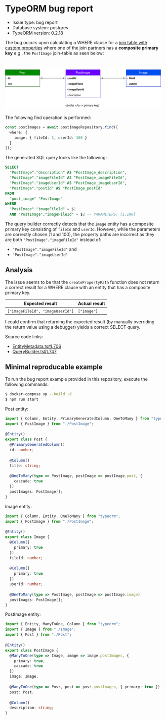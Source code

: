 # TypeORM bug report

* Issue type: bug report
* Database system: postgres
* TypeORM version: 0.2.18


The bug occurs upon calculating a WHERE clause for a [join table with custom properties](https://typeorm.io/#/many-to-many-relations/many-to-many-relations-with-custom-properties) where one of the join partners has a **composite primary key** e.g., the `PostImage` join-table as seen below:

<br />
<p align="center">
<img src="./docs/er-schema.svg" />
</p>

The following find operation is performed:
``` ts
const postImages = await postImageRepository.find({
  where: {
    image: { fileId: 1, userId: 100 }
  }
});
```

The generated SQL query looks like the following:

``` sql
SELECT
  "PostImage"."description" AS "PostImage_description",
  "PostImage"."imageFileId" AS "PostImage_imageFileId",
  "PostImage"."imageUserId" AS "PostImage_imageUserId",
  "PostImage"."postId" AS "PostImage_postId"
FROM
  "post_image" "PostImage"
WHERE
  "PostImage"."imageFileId" = $1
  AND "PostImage"."imageFileId" = $2 -- PARAMETERS: [1,100]

```

The query builder correctly detects that the `Image` entity has a composite primary key consisting of `fileId` and `userId`. However, while the parameters are correctly chosen (1 and 100), the property paths are incorrect as they are both `"PostImage"."imageFileId"` instead of:

* `"PostImage"."imageFileId"` and
* `"PostImage"."imageUserId"`

## Analysis

The issue seems to be that the `createPropertyPath` function does not return a correct result for a WHERE clause with an entity that has a composite primary key.

| Expected result                  | Actual result |
| -------------------------------- | ------------- |
| `["imageFileId", "imageUserId"]` | `["image"]`   |

I could confirm that returning the expected result (by manually overriding the return value using a debugger) yields a correct SELECT query.

Source code links:

* [EntityMetadata.ts#L706](https://github.com/typeorm/typeorm/blob/5e00e81626c41e0445b46922fb74903e5f790cd5/src/metadata/EntityMetadata.ts#L706)
* [QueryBuilder.ts#L747](https://github.com/typeorm/typeorm/blob/master/src/query-builder/QueryBuilder.ts#L747)


## Minimal reproducable example

To run the bug report example provided in this repository, execute the following commands:

``` sh
$ docker-compose up --build -d
$ npm run start
```

Post entity:
``` ts
import { Column, Entity, PrimaryGeneratedColumn, OneToMany } from "typeorm";
import { PostImage } from "./PostImage";

@Entity()
export class Post {
  @PrimaryGeneratedColumn()
  id: number;

  @Column()
  title: string;

  @OneToMany(type => PostImage, postImage => postImage.post, {
    cascade: true
  })
  postImages: PostImage[];
}

```

Image entity:
``` ts
import { Column, Entity, OneToMany } from "typeorm";
import { PostImage } from "./PostImage";

@Entity()
export class Image {
  @Column({
    primary: true
  })
  fileId: number;

  @Column({
    primary: true
  })
  userId: number;

  @OneToMany(type => PostImage, postImage => postImage.image)
  postImages: PostImage[];
}

```

PostImage entity:
``` ts
import { Entity, ManyToOne, Column } from "typeorm";
import { Image } from "./Image";
import { Post } from "./Post";

@Entity()
export class PostImage {
  @ManyToOne(type => Image, image => image.postImages, {
    primary: true,
    cascade: true
  })
  image: Image;

  @ManyToOne(type => Post, post => post.postImages, { primary: true })
  post: Post;

  @Column()
  description: string;
}

```
